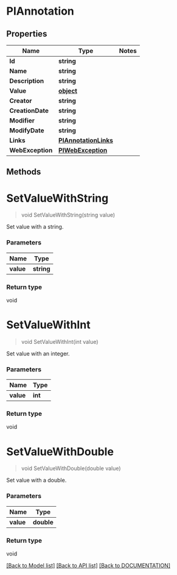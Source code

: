 # PIAnnotation

## Properties
Name | Type | Notes
------------ | ------------- | -------------
**Id** | **string**
**Name** | **string**
**Description** | **string**
**Value** | **[**object**](../Model/Object.md)**
**Creator** | **string**
**CreationDate** | **string**
**Modifier** | **string**
**ModifyDate** | **string**
**Links** | **[**PIAnnotationLinks**](../Model/PIAnnotationLinks.md)**
**WebException** | **[**PIWebException**](../Model/PIWebException.md)**

## Methods

# **SetValueWithString**
> void SetValueWithString(string value)

Set value with a string.

### Parameters

Name | Type
------------- | -------------
 **value** | **string**

### Return type

void


# **SetValueWithInt**
> void SetValueWithInt(int value)

Set value with an integer.

### Parameters

Name | Type
------------- | -------------
 **value** | **int**

### Return type

void


# **SetValueWithDouble**
> void SetValueWithDouble(double value)

Set value with a double.

### Parameters

Name | Type
------------- | -------------
 **value** | **double**

### Return type

void

[[Back to Model list]](../../DOCUMENTATION.md#documentation-for-models) [[Back to API list]](../../DOCUMENTATION.md#documentation-for-api-endpoints) [[Back to DOCUMENTATION]](../../DOCUMENTATION.md)
